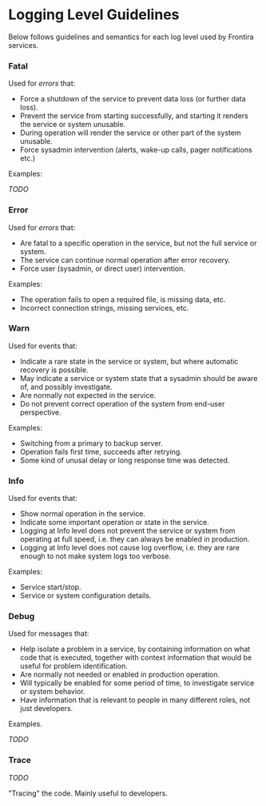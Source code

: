 # Logging Level Guidelines

Below follows guidelines and semantics for each log level used by Frontira services.

### Fatal

Used for _errors_ that:

- Force a shutdown of the service to prevent data loss (or further data loss).
- Prevent the service from starting successfully, and starting it renders the service or system unusable.
- During operation will render the service or other part of the system unusable.
- Force sysadmin intervention (alerts, wake-up calls, pager notifications etc.)

Examples:

_TODO_


### Error

Used for _errors_ that:

- Are fatal to a specific operation in the service, but not the full service or system.
- The service can continue normal operation after error recovery.
- Force user (sysadmin, or direct user) intervention.

Examples:

- The operation fails to open a required file, is missing data, etc.
- Incorrect connection strings, missing services, etc.

### Warn

Used for events that:

- Indicate a rare state in the service or system, but where automatic recovery is possible.
- May indicate a service or system state that a sysadmin should be aware of, and possibly investigate.
- Are normally not expected in the service.
- Do not prevent correct operation of the system from end-user perspective.

Examples:

- Switching from a primary to backup server.
- Operation fails first time, succeeds after retrying.
- Some kind of unusal delay or long response time was detected.

### Info

Used for events that:

- Show normal operation in the service. 
- Indicate some important operation or state in the service.
- Logging at Info level does not prevent the service or system from operating at full speed, i.e. they can always be enabled in production.
- Logging at Info level does not cause log overflow, i.e. they are rare enough to not make system logs too verbose.

Examples:

- Service start/stop.
- Service or system configuration details.

### Debug

Used for messages that:

- Help isolate a problem in a service, by containing information on what code that is executed, together with context information that would be useful for problem identification.
- Are normally not needed or enabled in production operation.
- Will typically be enabled for some period of time, to investigate service or system behavior.
- Have information that is relevant to people in many different roles, not just developers.

Examples.

_TODO_

### Trace

_TODO_

"Tracing" the code. Mainly useful to developers.
